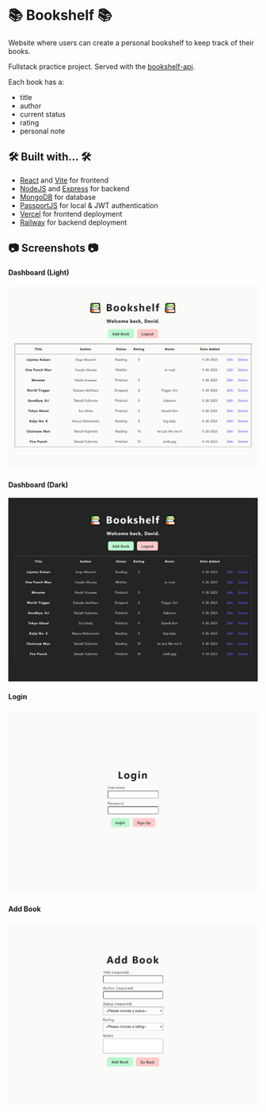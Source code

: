 # 📚 Bookshelf 📚

Website where users can create a personal bookshelf to keep track of their books.

Fullstack practice project. Served with the [bookshelf-api](https://github.com/hwhuang27/bookshelf-api).

Each book has a:
- title
- author
- current status
- rating
- personal note

## 🛠️ Built with... 🛠️

- [React](https://react.dev/) and [Vite](https://vitejs.dev/) for frontend
- [NodeJS](https://nodejs.org/en) and [Express](https://expressjs.com/) for backend
- [MongoDB](https://www.mongodb.com/) for database
- [PassportJS](https://www.passportjs.org/) for local & JWT authentication
- [Vercel](https://vercel.com/) for frontend deployment
- [Railway](https://railway.app/) for backend deployment

## 📷 Screenshots 📷

#### Dashboard (Light)
![alt text](https://raw.githubusercontent.com/hwhuang27/bookshelf-client/main/src/assets/screenshots/dashboardLight.png)

#### Dashboard (Dark)
![alt text](https://raw.githubusercontent.com/hwhuang27/bookshelf-client/main/src/assets/screenshots/dashboardDark.png)

#### Login
![alt text](https://raw.githubusercontent.com/hwhuang27/bookshelf-client/main/src/assets/screenshots/login.png)

#### Add Book
![alt text](https://raw.githubusercontent.com/hwhuang27/bookshelf-client/main/src/assets/screenshots/addBook.png)

